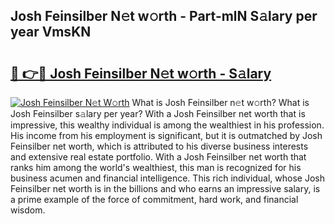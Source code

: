 ## Josh Feinsilber N𝚎t w𝚘rth - Part-mlN S𝚊lary per year VmsKN

# <h2><a href="http://gc3p3li.nevu.top/?p=Josh+Feinsilber">🔗 👉🔴 Josh Feinsilber N𝚎t w𝚘rth - S𝚊lary</a></h2>

[![Josh Feinsilber N𝚎t W𝚘rth](https://i.imgur.com/Oavwk0R.jpeg)](http://gc3p3li.nevu.top/?p=Josh+Feinsilber)
What is Josh Feinsilber n𝚎t w𝚘rth? What is Josh Feinsilber s𝚊lary per year?
With a Josh Feinsilber net worth that is impressive, this wealthy individual is among the wealthiest in his profession. His income from his employment is significant, but it is outmatched by Josh Feinsilber net worth, which is attributed to his diverse business interests and extensive real estate portfolio. With a Josh Feinsilber net worth that ranks him among the world's wealthiest, this man is recognized for his business acumen and financial intelligence. This rich individual, whose Josh Feinsilber net worth is in the billions and who earns an impressive salary, is a prime example of the force of commitment, hard work, and financial wisdom.
